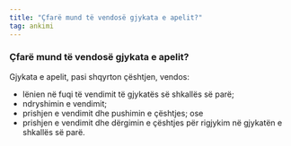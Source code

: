 ```yaml
---
title: "Çfarë mund të vendosë gjykata e apelit?"
tag: ankimi
---
```


### Çfarë mund të vendosë gjykata e apelit?

Gjykata e apelit, pasi shqyrton çështjen, vendos:

* lënien në fuqi të vendimit të gjykatës së shkallës së parë;
* ndryshimin e vendimit;
* prishjen e vendimit dhe pushimin e çështjes; ose
* prishjen e vendimit dhe dërgimin e çështjes për rigjykim në gjykatën e shkallës së parë.
